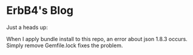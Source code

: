 # ErbB4's Blog

Just a heads up:

When I apply bundle install to this repo, an error about json 1.8.3 occurs. Simply remove Gemfile.lock fixes the problem.
